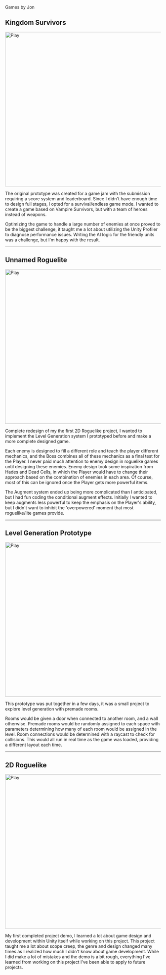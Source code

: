 Games by Jon

## Kingdom Survivors
<a href="https://jongamedev.itch.io/kingdom-survivors">
  <img src="https://github.com/jonc01/Portfolio/assets/29852159/6bfc1c5a-22d9-46ae-9a5b-509690ca7360" alt="Play" width="900" height="500">
</a>

The original prototype was created for a game jam with the submission requiring a score system and leaderboard. Since I didn't have enough time to design full stages, I opted for a survival/endless game mode.
I wanted to create a game based on Vampire Survivors, but with a team of heroes instead of weapons. 

Optimizing the game to handle a large number of enemies at once proved to be the biggest challenge, it taught me a lot about utilizing the Unity Profiler to diagnose performance issues. 
Writing the AI logic for the friendly units was a challenge, but I'm happy with the result.


---
## Unnamed Roguelite
<a href="https://jongamedev.itch.io/roguelite">
  <img src="https://github.com/jonc01/Portfolio/assets/29852159/b507206e-335e-40d2-b04c-dc49748cb046" alt="Play" width="900" height="500">
</a>

Complete redesign of my the first 2D Roguelike project, I wanted to implement the Level Generation system I prototyped before and make a more complete designed game.

Each enemy is designed to fill a different role and teach the player different mechanics, and the Boss combines all of these mechanics as a final test for the Player. I never paid much attention to enemy design in roguelike games until designing these enemies. 
Enemy design took some inspiration from Hades and Dead Cells, in which the Player would have to change their approach based on the combination of enemies in each area. Of course, most of this can be ignored once the Player gets more powerful items.

The Augment system ended up being more complicated than I anticipated, but I had fun coding the conditional augment effects. Initially I wanted to keep augments less powerful to keep the emphasis on the Player's ability, but I didn't want to inhibit the 'overpowered' moment that most roguelike/lite games provide.


---
## Level Generation Prototype
<a href="https://jongamedev.itch.io/level-generation-prototype?secret=L9M5bJ1y4MZm5PhPhqLEPzJ9CE">
  <img src="https://github.com/jonc01/Portfolio/assets/29852159/5f1dcdb4-2ea5-4928-a20a-6c1bb91b26ea" alt="Play" width="900" height="500">
</a>

This prototype was put together in a few days, it was a small project to explore level generation with premade rooms. 

Rooms would be given a door when connected to another room, and a wall otherwise. Premade rooms would be randomly assigned to each space with parameters determining how many of each room would be assigned in the level.
Room connections would be determined with a raycast to check for collisions.
This would all run in real time as the game was loaded, providing a different layout each time.


---
## 2D Roguelike
<a href="https://jongamedev.itch.io/2d-rpg?secret=dSpV3bDxKaVdOmqmlWp16MYhAQ">
  <img src="https://github.com/jonc01/Portfolio/assets/29852159/6daed6f6-9c9a-4520-adfb-998190fe22e0" alt="Play" width="900" height="500">
</a>

My first completed project demo, I learned a lot about game design and development within Unity itself while working on this project. 
This project taught me a lot about scope creep, the genre and design changed many times as I realized how much I didn't know about game development. 
While I did make a lot of mistakes and the demo is a bit rough, everything I've learned from working on this project I've been able to apply to future projects.


